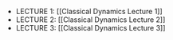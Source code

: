 - LECTURE 1:  [[Classical Dynamics Lecture 1]]
- LECTURE 2:  [[Classical Dynamics Lecture 2]]
- LECTURE 3: [[Classical Dynamics Lecture 3]]